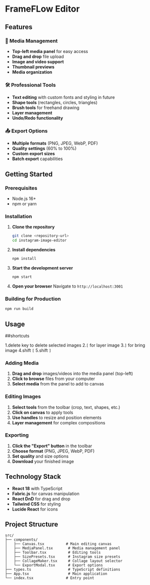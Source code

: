 # FrameFLow Editor



## Features


### 🎯 Media Management
- **Top-left media panel** for easy access
- **Drag and drop** file upload
- **Image and video support**
- **Thumbnail previews**
- **Media organization**

### 🛠️ Professional Tools
- **Text editing** with custom fonts and styling in future
- **Shape tools** (rectangles, circles, triangles)
- **Brush tools** for freehand drawing
- **Layer management**
- **Undo/Redo functionality**

### 📤 Export Options
- **Multiple formats** (PNG, JPEG, WebP, PDF)
- **Quality settings** (60% to 100%)
- **Custom export sizes**
- **Batch export** capabilities

## Getting Started

### Prerequisites
- Node.js 16+ 
- npm or yarn

### Installation

1. **Clone the repository**
   ```bash
   git clone <repository-url>
   cd instagram-image-editor
   ```

2. **Install dependencies**
   ```bash
   npm install
   ```

3. **Start the development server**
   ```bash
   npm start
   ```

4. **Open your browser**
   Navigate to `http://localhost:3001`

### Building for Production

```bash
npm run build
```

## Usage


##shortcuts

1.delete key to delete selected images
2.`[` for layer image 
3.`]` for bring image
4.shift `[`
5.shift  `]`

### Adding Media
1. **Drag and drop** images/videos into the media panel (top-left)
2. **Click to browse** files from your computer
3. **Select media** from the panel to add to canvas

### Editing Images
1. **Select tools** from the toolbar (crop, text, shapes, etc.)
2. **Click on canvas** to apply tools
3. **Use handles** to resize and position elements
4. **Layer management** for complex compositions

### Exporting
1. **Click the "Export" button** in the toolbar
2. **Choose format** (PNG, JPEG, WebP, PDF)
3. **Set quality** and size options
4. **Download** your finished image

## Technology Stack

- **React 18** with TypeScript
- **Fabric.js** for canvas manipulation
- **React DnD** for drag and drop
- **Tailwind CSS** for styling
- **Lucide React** for icons

## Project Structure

```
src/
├── components/
│   ├── Canvas.tsx          # Main editing canvas
│   ├── MediaPanel.tsx       # Media management panel
│   ├── Toolbar.tsx          # Editing tools
│   ├── SizePresets.tsx      # Instagram size presets
│   ├── CollageMaker.tsx     # Collage layout selector
│   └── ExportModal.tsx      # Export options
├── types.ts                 # TypeScript definitions
├── App.tsx                  # Main application
└── index.tsx               # Entry point
```



